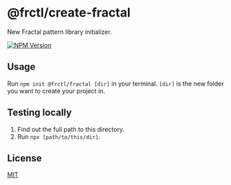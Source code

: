 # @frctl/create-fractal

New Fractal pattern library initializer.

[![NPM Version](https://img.shields.io/npm/v/@frctl/create-fractal)](https://www.npmjs.com/package/@frctl/create-fractal)

## Usage

Run `npm init @frctl/fractal [dir]` in your terminal. `[dir]` is the new folder you want to create your project in.

## Testing locally

1. Find out the full path to this directory.
2. Run `npx [path/to/this/dir]`.

## License

[MIT](https://github.com/frctl/fractal/blob/main/LICENSE)
